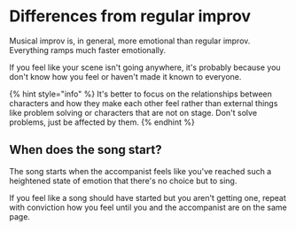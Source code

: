 # Differences from regular improv

Musical improv is, in general, more emotional than regular improv. Everything ramps much faster emotionally.

If you feel like your scene isn't going anywhere, it's probably because you don't know how you feel or haven't made it known to everyone.

{% hint style="info" %}
It's better to focus on the relationships between characters and how they make each other feel rather than external things like problem solving or characters that are not on stage. Don't solve problems, just be affected by them.
{% endhint %}

## When does the song start?

The song starts when the accompanist feels like you've reached such a heightened state of emotion that there's no choice but to sing.

If you feel like a song should have started but you aren't getting one, repeat with conviction how you feel until you and the accompanist are on the same page.

